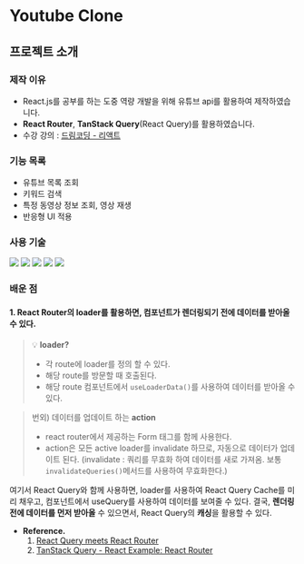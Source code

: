 # Youtube Clone

## 프로젝트 소개
### 제작 이유
- React.js를 공부를 하는 도중 역량 개발을 위해 유튜브 api를 활용하여 제작하였습니다.
- **React Router**, **TanStack Query**(React Query)를 활용하였습니다.
- 수강 강의 : [드림코딩 - 리액트](https://academy.dream-coding.com/courses/react)

### 기능 목록
- 유튜브 목록 조회
- 키워드 검색
- 특정 동영상 정보 조회, 영상 재생
- 반응형 UI 적용

### 사용 기술
<p>
  <img src="https://img.shields.io/badge/react-61DAFB?style=flat&logo=react&logoColor=white"/>
  <img src="https://img.shields.io/badge/javascript-F7DF1E?style=flat&logo=javascript&logoColor=white"/>
  <img src="https://img.shields.io/badge/tailwindCss-06B6D4?style=flat&logo=tailwindcss&logoColor=white"/>
  <img src="https://img.shields.io/badge/React_Router-CA4245?style=flat&logo=reactrouter&logoColor=white"/>
  <img src="https://img.shields.io/badge/React_Query-FF4154?style=flat&logo=reactquery&logoColor=white"/>
</p>

### 배운 점
#### 1. React Router의 loader를 활용하면, 컴포넌트가 렌더링되기 전에 데이터를 받아올 수 있다.
> 💡 **loader?** 
>- 각 route에 loader를 정의 할 수 있다.
>- 해당 route를 방문할 때 호출된다.
>- 해당 route 컴포넌트에서 `useLoaderData()`를 사용하여 데이터를 받아올 수 있다.

>번외) 데이터를 업데이트 하는 **action**
>- react router에서 제공하는 Form 태그를 함께 사용한다.
>- action은 모든 active loader를 invalidate 하므로, 자동으로 데이터가 업데이트 된다.
>(invalidate : 쿼리를 무효화 하여 데이터를 새로 가져옴. 보통 `invalidateQueries()`메서드를 사용하여 무효화한다.)

여기서 React Query와 함께 사용하면, loader를 사용하여 React Query Cache를 미리 채우고, 컴포넌트에서 useQuery를 사용하여 데이터를 보여줄 수 있다.
결국, **렌더링 전에 데이터를 먼저 받아올** 수 있으면서, React Query의 **캐싱**을 활용할 수 있다.
-  **Reference.** 
    1. [React Query meets React Router](https://tkdodo.eu/blog/react-query-meets-react-router)
    2. [TanStack Query - React Example: React Router](https://tanstack.com/query/latest/docs/framework/react/examples/react-router)